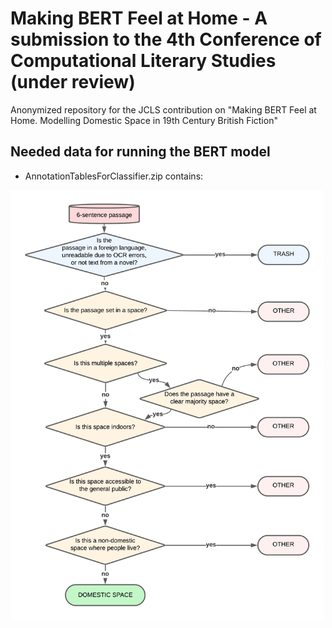 # Making BERT Feel at Home - A submission to the 4th Conference of Computational Literary Studies (under review)

Anonymized repository for the JCLS contribution on "Making BERT Feel at Home. Modelling Domestic Space in 19th Century British Fiction"

## Needed data for running the BERT model

- AnnotationTablesForClassifier.zip contains: 

<img src="Annotation_Decision_Tree.png" alt="Annotation_Decision_Tree" style="width:500px;"/>
